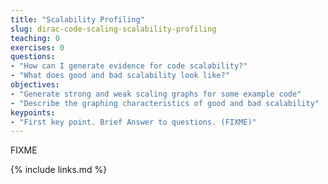 ```yaml
---
title: "Scalability Profiling"
slug: dirac-code-scaling-scalability-profiling
teaching: 0
exercises: 0
questions:
- "How can I generate evidence for code scalability?"
- "What does good and bad scalability look like?"
objectives:
- "Generate strong and weak scaling graphs for some example code"
- "Describe the graphing characteristics of good and bad scalability"
keypoints:
- "First key point. Brief Answer to questions. (FIXME)"
---
```

FIXME

{% include links.md %}
